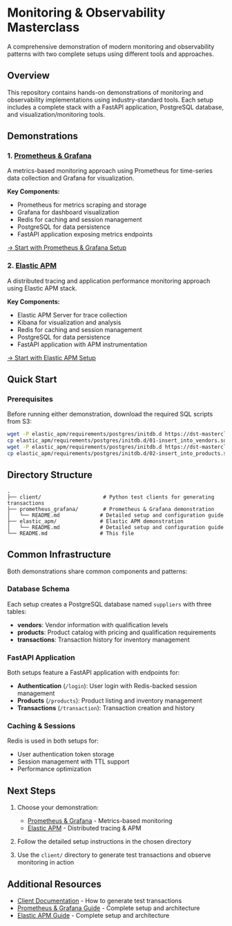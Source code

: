 # Monitoring & Observability Masterclass

A comprehensive demonstration of modern monitoring and observability patterns with two complete setups using different tools and approaches.

## Overview

This repository contains hands-on demonstrations of monitoring and observability implementations using industry-standard tools. Each setup includes a complete stack with a FastAPI application, PostgreSQL database, and visualization/monitoring tools.

## Demonstrations

### 1. [Prometheus & Grafana](./prometheus_grafana/README.md)

A metrics-based monitoring approach using Prometheus for time-series data collection and Grafana for visualization.

**Key Components:**
- Prometheus for metrics scraping and storage
- Grafana for dashboard visualization
- Redis for caching and session management
- PostgreSQL for data persistence
- FastAPI application exposing metrics endpoints

[→ Start with Prometheus & Grafana Setup](./prometheus_grafana/README.md)

### 2. [Elastic APM](./elastic_apm/README.md)

A distributed tracing and application performance monitoring approach using Elastic APM stack.

**Key Components:**
- Elastic APM Server for trace collection
- Kibana for visualization and analysis
- Redis for caching and session management
- PostgreSQL for data persistence
- FastAPI application with APM instrumentation

[→ Start with Elastic APM Setup](./elastic_apm/README.md)

## Quick Start

### Prerequisites

Before running either demonstration, download the required SQL scripts from S3:

```bash
wget -P elastic_apm/requirements/postgres/initdb.d https://dst-masterclass.s3.eu-west-1.amazonaws.com/Monitoring_Observability/postgres/01-insert_into_vendors.sql
cp elastic_apm/requirements/postgres/initdb.d/01-insert_into_vendors.sql prometheus_grafana/requirements/postgres/initdb.d
wget -P elastic_apm/requirements/postgres/initdb.d https://dst-masterclass.s3.eu-west-1.amazonaws.com/Monitoring_Observability/postgres/02-insert_into_products.sql
cp elastic_apm/requirements/postgres/initdb.d/02-insert_into_products.sql prometheus_grafana/requirements/postgres/initdb.d
```

## Directory Structure

```
.
├── client/                    # Python test clients for generating transactions
├── prometheus_grafana/        # Prometheus & Grafana demonstration
│   └── README.md             # Detailed setup and configuration guide
├── elastic_apm/              # Elastic APM demonstration
│   └── README.md             # Detailed setup and configuration guide
└── README.md                 # This file
```

## Common Infrastructure

Both demonstrations share common components and patterns:

### Database Schema

Each setup creates a PostgreSQL database named `suppliers` with three tables:

- **vendors**: Vendor information with qualification levels
- **products**: Product catalog with pricing and qualification requirements
- **transactions**: Transaction history for inventory management

### FastAPI Application

Both setups feature a FastAPI application with endpoints for:

- **Authentication** (`/login`): User login with Redis-backed session management
- **Products** (`/products`): Product listing and inventory management
- **Transactions** (`/transaction`): Transaction creation and history

### Caching & Sessions

Redis is used in both setups for:
- User authentication token storage
- Session management with TTL support
- Performance optimization

## Next Steps

1. Choose your demonstration:
   - [Prometheus & Grafana](./prometheus_grafana/README.md) - Metrics-based monitoring
   - [Elastic APM](./elastic_apm/README.md) - Distributed tracing & APM

2. Follow the detailed setup instructions in the chosen directory

3. Use the `client/` directory to generate test transactions and observe monitoring in action

## Additional Resources

- [Client Documentation](./client/README.md) - How to generate test transactions
- [Prometheus & Grafana Guide](./prometheus_grafana/README.md) - Complete setup and architecture
- [Elastic APM Guide](./elastic_apm/README.md) - Complete setup and architecture
